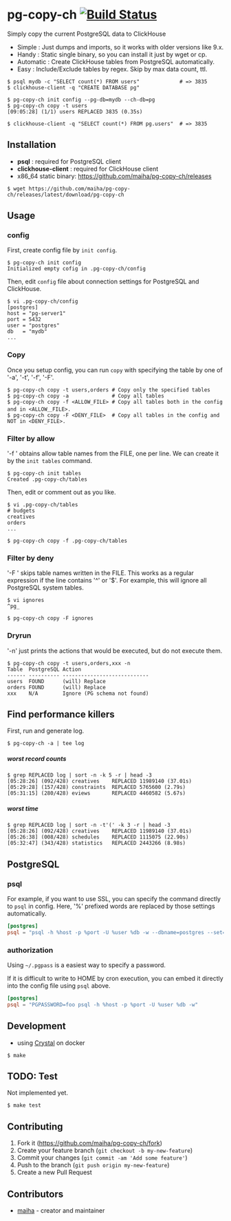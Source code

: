 # pg-copy-ch [![Build Status](https://travis-ci.org/maiha/pg-copy-ch.svg?branch=master)](https://travis-ci.org/maiha/pg-copy-ch)

Simply copy the current PostgreSQL data to ClickHouse
* Simple    : Just dumps and imports, so it works with older versions like 9.x.
* Handy     : Static single binary, so you can install it just by wget or cp.
* Automatic : Create ClickHouse tables from PostgreSQL automatically.
* Easy      : Include/Exclude tables by regex. Skip by max data count, ttl.

```console
$ psql mydb -c "SELECT count(*) FROM users"             # => 3835
$ clickhouse-client -q "CREATE DATABASE pg"

$ pg-copy-ch init config --pg-db=mydb --ch-db=pg
$ pg-copy-ch copy -t users
[09:05:28] (1/1) users REPLACED 3835 (0.35s)

$ clickhouse-client -q "SELECT count(*) FROM pg.users"  # => 3835
```

## Installation
* **psql** : required for PostgreSQL client
* **clickhouse-client** : required for ClickHouse client
* x86_64 static binary: https://github.com/maiha/pg-copy-ch/releases

```console
$ wget https://github.com/maiha/pg-copy-ch/releases/latest/download/pg-copy-ch
```

## Usage

### config

First, create config file by `init config`.

```console
$ pg-copy-ch init config
Initialized empty cofig in .pg-copy-ch/config
```

Then, edit `config` file about connection settings for PostgreSQL and ClickHouse.

```console
$ vi .pg-copy-ch/config
[postgres]
host = "pg-server1"
port = 5432
user = "postgres"
db   = "mydb"
...
```

### Copy

Once you setup config, you can run `copy` with specifying the table by one of '-a', '-t', '-f', '-F'.

```console
$ pg-copy-ch copy -t users,orders # Copy only the specified tables
$ pg-copy-ch copy -a              # Copy all tables
$ pg-copy-ch copy -f <ALLOW_FILE> # Copy all tables both in the config and in <ALLOW＿FILE>.
$ pg-copy-ch copy -F <DENY_FILE>  # Copy all tables in the config and NOT in <DENY_FILE>.
```

### Filter by allow

'-f <FILE>' obtains allow table names from the FILE, one per line.
We can create it by the `init tables` command.

```console
$ pg-copy-ch init tables
Created .pg-copy-ch/tables
```

Then, edit or comment out as you like.

```console
$ vi .pg-copy-ch/tables
# budgets
creatives
orders
...

$ pg-copy-ch copy -f .pg-copy-ch/tables
```

### Filter by deny

'-F <FILE>' skips table names written in the FILE.
This works as a regular expression if the line contains '^' or '$'.
For example, this will ignore all PostgreSQL system tables.

```console
$ vi ignores
^pg_

$ pg-copy-ch copy -F ignores
```

### Dryrun

'-n' just prints the actions that would be executed, but do not execute them.

```console
$ pg-copy-ch copy -t users,orders,xxx -n
Table  PostgreSQL Action
------ ---------- ----------------------------
users  FOUND      (will) Replace
orders FOUND      (will) Replace
xxx    N/A        Ignore (PG schema not found)
```

## Find performance killers

First, run and generate log.

```console
$ pg-copy-ch -a | tee log
```

##### worst record counts

```console
$ grep REPLACED log | sort -n -k 5 -r | head -3
[05:28:26] (092/428) creatives    REPLACED 11989140 (37.01s)
[05:29:28] (157/428) constraints  REPLACED 5765600 (2.79s)
[05:31:15] (280/428) eviews       REPLACED 4460582 (5.67s)
```

##### worst time

```console
$ grep REPLACED log | sort -n -t'(' -k 3 -r | head -3
[05:28:26] (092/428) creatives    REPLACED 11989140 (37.01s)
[05:26:38] (008/428) schedules    REPLACED 1115075 (22.90s)
[05:32:47] (343/428) statistics   REPLACED 2443266 (8.98s)
```

## PostgreSQL

### psql

For example, if you want to use SSL, you can specify the command directly to `psql` in config.
Here, '%' prefixed words are replaced by those settings automatically.

```toml
[postgres]
psql = "psql -h %host -p %port -U %user %db -w --dbname=postgres --set=sslmode=require --set=sslrootcert=./sslcert.crt"
```

### authorization

Using `~/.pgpass` is a easiest way to specify a password.

If it is difficult to write to HOME by cron execution, you can embed it directly into the config file using `psql` above.

```toml
[postgres]
psql = "PGPASSWORD=foo psql -h %host -p %port -U %user %db -w"
```

## Development

* using [Crystal](http://crystal-lang.org/) on docker

```console
$ make
```

## TODO: Test

Not implemented yet.

```
$ make test
```

## Contributing

1. Fork it (<https://github.com/maiha/pg-copy-ch/fork>)
2. Create your feature branch (`git checkout -b my-new-feature`)
3. Commit your changes (`git commit -am 'Add some feature'`)
4. Push to the branch (`git push origin my-new-feature`)
5. Create a new Pull Request

## Contributors

- [maiha](https://github.com/maiha) - creator and maintainer
